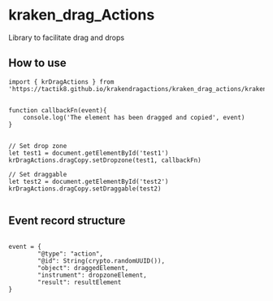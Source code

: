 # kraken_drag_Actions
Library to facilitate drag and drops 

## How to use

```
import { krDragActions } from 'https://tactik8.github.io/krakendragactions/kraken_drag_actions/kraken_drag_actions.js'


function callbackFn(event){
    console.log('The element has been dragged and copied', event)
}


// Set drop zone
let test1 = document.getElementById('test1')
krDragActions.dragCopy.setDropzone(test1, callbackFn)

// Set draggable
let test2 = document.getElementById('test2')
krDragActions.dragCopy.setDraggable(test2)


```

## Event record structure

```

event = {
        "@type": "action",
        "@id": String(crypto.randomUUID()),
        "object": draggedElement,
        "instrument": dropzoneElement,
        "result": resultElement
}

```
